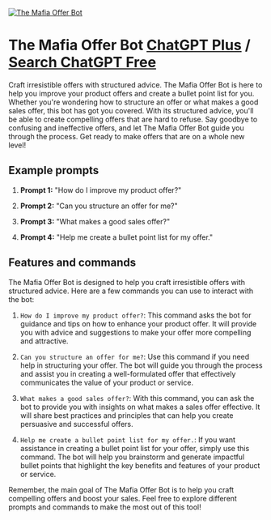 
[![The Mafia Offer Bot](https://files.oaiusercontent.com/file-T9kUkX7NiWKg5jaNCjIpqP0Z?se=2123-10-16T20%3A30%3A41Z&sp=r&sv=2021-08-06&sr=b&rscc=max-age%3D31536000%2C%20immutable&rscd=attachment%3B%20filename%3Dgentleman-of-distant-future-playing-chess-strange-gadgets-future-chessboard-mini-robots--587782023.png&sig=a87b72Q2RIWCfh60jRs8PzLaX8wfU/BlZ2DgQF120n0%3D)](https://chat.openai.com/g/g-1eupaTM1D-the-mafia-offer-bot)

# The Mafia Offer Bot [ChatGPT Plus](https://chat.openai.com/g/g-1eupaTM1D-the-mafia-offer-bot) / [Search ChatGPT Free](https://gptcall.net/index.html#/?search=The%20Mafia%20Offer%20Bot)

Craft irresistible offers with structured advice. The Mafia Offer Bot is here to help you improve your product offers and create a bullet point list for you. Whether you're wondering how to structure an offer or what makes a good sales offer, this bot has got you covered. With its structured advice, you'll be able to create compelling offers that are hard to refuse. Say goodbye to confusing and ineffective offers, and let The Mafia Offer Bot guide you through the process. Get ready to make offers that are on a whole new level!

## Example prompts

1. **Prompt 1:** "How do I improve my product offer?"

2. **Prompt 2:** "Can you structure an offer for me?"

3. **Prompt 3:** "What makes a good sales offer?"

4. **Prompt 4:** "Help me create a bullet point list for my offer."

## Features and commands

The Mafia Offer Bot is designed to help you craft irresistible offers with structured advice. Here are a few commands you can use to interact with the bot:

1. `How do I improve my product offer?`: This command asks the bot for guidance and tips on how to enhance your product offer. It will provide you with advice and suggestions to make your offer more compelling and attractive.

2. `Can you structure an offer for me?`: Use this command if you need help in structuring your offer. The bot will guide you through the process and assist you in creating a well-formulated offer that effectively communicates the value of your product or service.

3. `What makes a good sales offer?`: With this command, you can ask the bot to provide you with insights on what makes a sales offer effective. It will share best practices and principles that can help you create persuasive and successful offers.

4. `Help me create a bullet point list for my offer.`: If you want assistance in creating a bullet point list for your offer, simply use this command. The bot will help you brainstorm and generate impactful bullet points that highlight the key benefits and features of your product or service.

Remember, the main goal of The Mafia Offer Bot is to help you craft compelling offers and boost your sales. Feel free to explore different prompts and commands to make the most out of this tool!


